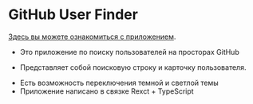 # GitHub User Finder

[Здесь вы можете ознакомиться с приложением](http://finder-demo.zelenovaweb.ru/).

- Это приложение по поиску пользователей на просторах GitHub
* Представляет собой поисковую строку и карточку пользователя.
+ Есть возможность переключения темной и светлой темы
+ Приложение написано в связке Rexct + TypeScript
